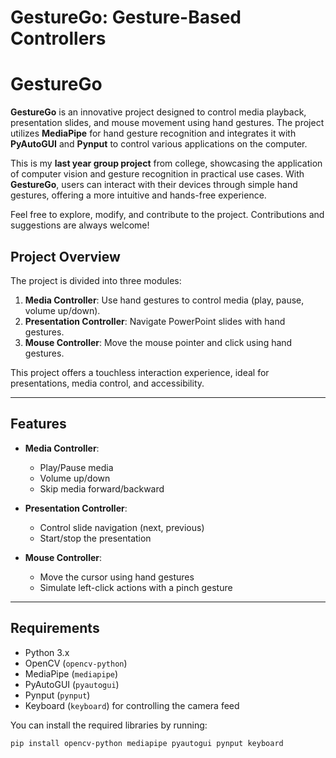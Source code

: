 # GestureGo: Gesture-Based Controllers

# GestureGo

**GestureGo** is an innovative project designed to control media playback, presentation slides, and mouse movement using hand gestures. The project utilizes **MediaPipe** for hand gesture recognition and integrates it with **PyAutoGUI** and **Pynput** to control various applications on the computer. 

This is my **last year group project** from college, showcasing the application of computer vision and gesture recognition in practical use cases. With **GestureGo**, users can interact with their devices through simple hand gestures, offering a more intuitive and hands-free experience.

Feel free to explore, modify, and contribute to the project. Contributions and suggestions are always welcome!


## Project Overview

The project is divided into three modules:

1. **Media Controller**: Use hand gestures to control media (play, pause, volume up/down).
2. **Presentation Controller**: Navigate PowerPoint slides with hand gestures.
3. **Mouse Controller**: Move the mouse pointer and click using hand gestures.

This project offers a touchless interaction experience, ideal for presentations, media control, and accessibility.

---

## Features

- **Media Controller**: 
  - Play/Pause media
  - Volume up/down
  - Skip media forward/backward
  
- **Presentation Controller**: 
  - Control slide navigation (next, previous)
  - Start/stop the presentation

- **Mouse Controller**: 
  - Move the cursor using hand gestures
  - Simulate left-click actions with a pinch gesture

---

## Requirements

- Python 3.x
- OpenCV (`opencv-python`)
- MediaPipe (`mediapipe`)
- PyAutoGUI (`pyautogui`)
- Pynput (`pynput`)
- Keyboard (`keyboard`) for controlling the camera feed

You can install the required libraries by running:

```bash
pip install opencv-python mediapipe pyautogui pynput keyboard

